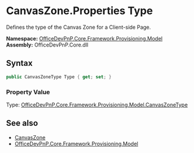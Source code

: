 # CanvasZone.Properties Type
 Defines the type of the Canvas Zone for a Client-side Page.   

**Namespace:** [OfficeDevPnP.Core.Framework.Provisioning.Model](OfficeDevPnP.Core.Framework.Provisioning.Model.md)  
**Assembly:** OfficeDevPnP.Core.dll  
## Syntax
```C#
public CanvasZoneType Type { get; set; }
```

### Property Value
Type: [OfficeDevPnP.Core.Framework.Provisioning.Model.CanvasZoneType](OfficeDevPnP.Core.Framework.Provisioning.Model.CanvasZoneType.md)  

## See also
- [CanvasZone](OfficeDevPnP.Core.Framework.Provisioning.Model.CanvasZone.md) 
- [OfficeDevPnP.Core.Framework.Provisioning.Model](OfficeDevPnP.Core.Framework.Provisioning.Model.md) 
